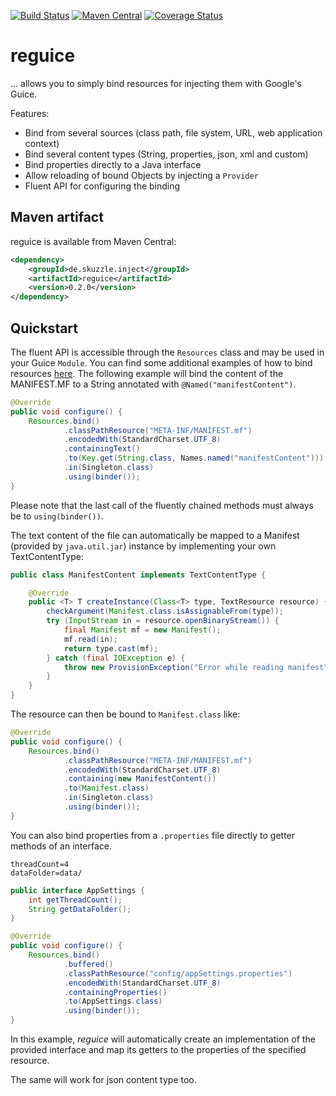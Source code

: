 [![Build Status](https://travis-ci.org/skuzzle/reguice.svg?branch=master)](https://travis-ci.org/skuzzle/reguice) [![Maven Central](https://maven-badges.herokuapp.com/maven-central/de.skuzzle.inject/reguice/badge.svg)](https://maven-badges.herokuapp.com/maven-central/de.skuzzle.inject/reguice)
[![Coverage Status](https://coveralls.io/repos/skuzzle/reguice/badge.svg?branch=master&service=github)](https://coveralls.io/github/skuzzle/reguice?branch=master)
# reguice

... allows you to simply bind resources for injecting them with Google's Guice. 

Features:
* Bind from several sources (class path, file system, URL, web application context)
* Bind several content types (String, properties, json, xml and custom)
* Bind properties directly to a Java interface
* Allow reloading of bound Objects by injecting a `Provider`
* Fluent API for configuring the binding

## Maven artifact
reguice is available from Maven Central:
```xml
<dependency>
    <groupId>de.skuzzle.inject</groupId>
    <artifactId>reguice</artifactId>
    <version>0.2.0</version>
</dependency>
```

## Quickstart

The fluent API is accessible through the `Resources` class and may be used in your Guice 
`Module`. You can find some additional examples of how to bind resources 
[here](https://github.com/skuzzle/reguice/blob/master/src/it/java/de/skuzzle/inject/conf/BindingIntegrationTest.java).
The following example will bind the content of the MANIFEST.MF to a String 
annotated with `@Named("manifestContent")`.

```java
@Override
public void configure() {
    Resources.bind()
            .classPathResource("META-INF/MANIFEST.mf")
            .encodedWith(StandardCharset.UTF_8)
            .containingText()
            .to(Key.get(String.class, Names.named("manifestContent")))
            .in(Singleton.class)
            .using(binder());
}
```
Please note that the last call of the fluently chained methods must always be 
to `using(binder())`.

The text content of the file can automatically be mapped to a Manifest (provided by 
`java.util.jar`) instance by implementing your own TextContentType:

```java
public class ManifestContent implements TextContentType {

    @Override
    public <T> T createInstance(Class<T> type, TextResource resource) {
        checkArgument(Manifest.class.isAssignableFrom(type));
        try (InputStream in = resource.openBinaryStream()) {
            final Manifest mf = new Manifest();
            mf.read(in);
            return type.cast(mf);
        } catch (final IOException e) {
            throw new ProvisionException("Error while reading manifest", e);
        }
    }
}
```

The resource can then be bound to `Manifest.class` like:

```java
@Override
public void configure() {
    Resources.bind()
            .classPathResource("META-INF/MANIFEST.mf")
            .encodedWith(StandardCharset.UTF_8)
            .containing(new ManifestContent())
            .to(Manifest.class)
            .in(Singleton.class)
            .using(binder());
}
```

You can also bind properties from a `.properties` file directly to getter methods of an 
interface.

```
threadCount=4
dataFolder=data/
```

```java
public interface AppSettings {
    int getThreadCount();
    String getDataFolder();
}
```

```java
@Override
public void configure() {
    Resources.bind()
            .buffered()
            .classPathResource("config/appSettings.properties")
            .encodedWith(StandardCharset.UTF_8)
            .containingProperties()
            .to(AppSettings.class)
            .using(binder());
}
```

In this example, _reguice_ will automatically create an implementation of the provided 
interface and map its getters to the properties of the specified resource.

The same will work for json content type too.
